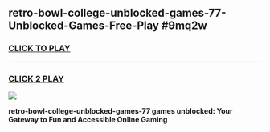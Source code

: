 
## retro-bowl-college-unblocked-games-77-Unblocked-Games-Free-Play #9mq2w
<h3>
<a href="https://us.freeplayer.one?title=retro-bowl-college-unblocked-games-77&ref=9M">CLICK TO PLAY</a></h3>
<hr>

<h3>
<a href="https://us.freeplayer.one?title=retro-bowl-college-unblocked-games-77&ref=9M">CLICK 2 PLAY</a>
  
</h3>

<a href="https://us.freeplayer.one?title=retro-bowl-college-unblocked-games-77&ref=9M"><img src="https://clearcache.store/games.png"></a>


**retro-bowl-college-unblocked-games-77 games unblocked: Your Gateway to Fun and Accessible Online Gaming**
